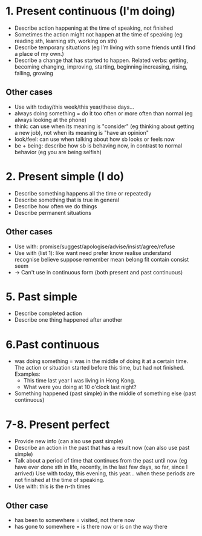 # 1. Present continuous (I'm doing)
- Describe action happening at the time of speaking, not finished
- Sometimes the action might not happen at the time of speaking (eg reading sth, learning sth, working on sth)
- Describe temporary situations (eg I’m living with some friends until I find a place of my own.)
- Describe a change that has started to happen.
  Related verbs: getting, becoming changing, improving, starting, beginning increasing, rising, falling, growing
## Other cases
- Use with today/this week/this year/these days...
- always doing something = do it too often or more often than normal (eg always looking at the phone)
- think: can use when its meaning is "consider" (eg thinking about getting a new job), not when its meaning is "have an opinion"
- look/feel: can use when talking about how sb looks or feels now
- be + being: describe how sb is behaving now, in contrast to normal behavior (eg you are being selfish)

# 2. Present simple (I do)
- Describe something happens all the time or repeatedly
- Describe something that is true in general
- Describe how often we do things
- Describe permanent situations
## Other cases
- Use with: promise/suggest/apologise/advise/insist/agree/refuse
- Use with (list 1): like want need prefer know realise understand recognise believe suppose remember mean belong fit
contain consist seem
- -> Can't use in continuous form (both present and past continuous)

# 5. Past simple
- Describe completed action
- Describe one thing happened after another

# 6.Past continuous
- was doing something = was in the middle of doing it at a certain time.
The action or situation started before this time, but had not finished. Examples:
  - This time last year I was living in Hong Kong.
  - What were you doing at 10 o'clock last night?
- Something happened (past simple) in the middle of something else (past continuous)

# 7-8. Present perfect
- Provide new info (can also use past simple)
- Describe an action in the past that has a result now (can also use past simple)
- Talk about a period of time that continues from the past until now
(eg have ever done sth in life, recently, in the last few days, so far, since I arrived)
Use with today, this evening, this year... when these periods are not finished at the time of speaking.
- Use with: this is the n-th times
## Other case
- has been to somewhere = visited, not there now
- has gone to somewhere = is there now or is on the way there